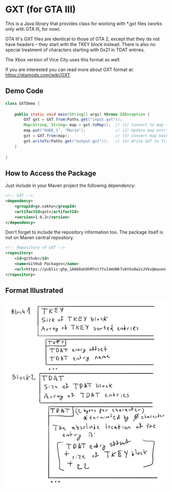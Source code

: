 # GXT (for GTA III)

This is a Java library that provides class for working with *.gxt files (works only with GTA III, for now).

GTA III's GXT files are identical to those of GTA 2, except that they do not have headers – they start with the TKEY
block instead. There is also no special treatment of characters starting with 0x21 in TDAT entries.

The Xbox version of Vice City uses this format as well.

If you are interested you can read more about GXT format at: https://gtamods.com/wiki/GXT

## Demo Code

```java
class GXTDemo {

    public static void main(String[] args) throws IOException {
        GXT gxt = GXT.from(Paths.get("input.gxt"));
        Map<String, String> map = gxt.toMap();  // (1) Convert to map for better usage
        map.put("DUDE_1", "Mario");             // (2) Update map entries
        gxt = GXT.from(map);                    // (3) Convert map back to GXT
        gxt.writeTo(Paths.get("output.gxt"));   // (4) Write GXT to file
    }

}
```

## How to Access the Package

Just include in your Maven project the following dependency:

```xml
<!-- GXT -->
<dependency>
    <groupId>ge.vakho</groupId>
    <artifactId>gxt</artifactId>
    <version>1.0.2</version>
</dependency>
```

Don't forget to include the repository information too. The package itself is not on Maven central repository.

```xml
<!-- Repository of GXT -->
<repository>
    <id>github</id>
    <name>GitHub Packages</name>
    <url>https://public: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@maven.pkg.github.com/geo-gta3/gxt</url>
</repository>
```

## Format Illustrated

![illustrated format](https://github.com/geo-gta3/gxt/blob/main/gxt%20illustrated.png?raw=true)
